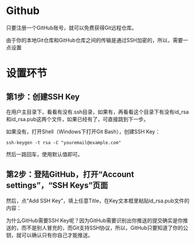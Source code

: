 # Github
只要注册一个GitHub账号，就可以免费获得Git远程仓库。

由于你的本地Git仓库和GitHub仓库之间的传输是通过SSH加密的，所以，需要一点设置
# 设置环节
## 第1步：创建SSH Key
在用户主目录下，看看有没有.ssh目录，如果有，再看看这个目录下有没有id_rsa和id_rsa.pub这两个文件，如果已经有了，可直接跳到下一步。

如果没有，打开Shell（Windows下打开Git Bash），创建SSH Key：
```
ssh-keygen -t rsa -C "youremail@example.com"
```
然后一路回车，使用默认值即可。
## 第2步：登陆GitHub，打开“Account settings”，“SSH Keys”页面
然后，点“Add SSH Key”，填上任意Title，在Key文本框里粘贴id_rsa.pub文件的内容：

为什么GitHub需要SSH Key呢？因为GitHub需要识别出你推送的提交确实是你推送的，而不是别人冒充的，而Git支持SSH协议，所以，GitHub只要知道了你的公钥，就可以确认只有你自己才能推送。